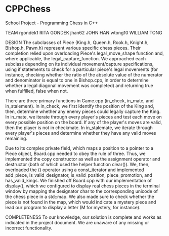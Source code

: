 # CPPChess
School Project - Programming Chess in C++

TEAM
rgondek1 RITA GONDEK
jhan62 JOHN HAN
wtong10 WILLIAM TONG

DESIGN
The subclasses of Piece (King.h, Queen.h, Rook.h, Knight.h, Bishop.h, Pawn.h) represent various specific chess pieces. Their completion relied upon overloading Piece's legal_move_shape function and, where applicable, the legal_capture_function. We approached each subclass depending on its individual movement/capture specifications, using if statements to check for a particular piece's legal movements (for instance, checking whether the ratio of the absolute value of the numerator and denominator is equal to one in Bishop.cpp, in order to determine whether a legal diagonal movement was completed) and returning true when fulfilled, false when not.

There are three primary functions in Game.cpp (in_check, in_mate, and in_stalement). In in_check, we first identify the position of the King and, then, determine whether any enemy pieces could legally capture the King. In in_mate, we iterate through every player's pieces and test each move on every possible position on the board. If any of the player's moves are valid, then the player is not in checkmate. In in_stalemate, we iterate through every player's pieces and determine whether they have any valid moves remaining.

Due to its complex private field, which maps a position to a pointer to a Piece object, Board.cpp needed to obey the rule of three. Thus, we implemented the copy constructor as well as the assignment operator and destructor (both of which used the helper function clear()). We, then, overloaded the () operator using a const_iterator and implemented add_piece, is_valid_designator, is_valid_position, piece_promotion, and has_valid_kings. We finished off Board.cpp with our implementation of display(), which we configured to display real chess pieces in the terminal window by mapping the designator char to the corresponding unicode of the chess piece in a std::map. We also made sure to check whether the piece is not found in the map, which would indicate a mystery piece and lead our program to display a letter (M for mystery, for instance).

COMPLETENESS
To our knowledge, our solution is complete and works as indicated in the project document. We are unaware of any missing or incorrect functionality.
